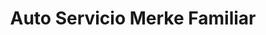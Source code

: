 ---
title: "Auto Servicio Merke Familiar"
url: /bogota/auto-servicio-merke-familiar/
shop: supermercado
---